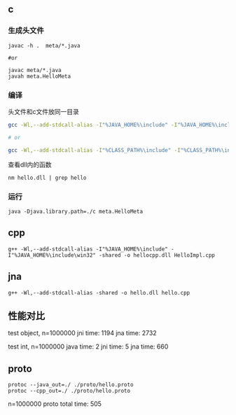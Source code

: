 

## c

### 生成头文件

```shell
javac -h .  meta/*.java

#or

javac meta/*.java
javah meta.HelloMeta
```

### 编译

头文件和c文件放同一目录
```sh
gcc -Wl,--add-stdcall-alias -I"%JAVA_HOME%\include" -I"%JAVA_HOME%\include\win32" -shared -o hello.dll HelloImpl.c

# or

gcc -Wl,--add-stdcall-alias -I"%CLASS_PATH%\include" -I"%CLASS_PATH%\include\win32" -shared -o hello.dll HelloImpl.c

```
查看dll内的函数

```shell
nm hello.dll | grep hello
```

### 运行

```shell
java -Djava.library.path=./c meta.HelloMeta
```

## cpp

```shell
g++ -Wl,--add-stdcall-alias -I"%JAVA_HOME%\include" -I"%JAVA_HOME%\include\win32" -shared -o hellocpp.dll HelloImpl.cpp
```

## jna

```shell
g++ -Wl,--add-stdcall-alias -shared -o hello.dll hello.cpp

```

## 性能对比

test object, n=1000000
jni time: 1194
jna time: 2732

test int, n=1000000
java time: 2
jni time: 5
jna time: 660

## proto

```shell
protoc --java_out=./ ./proto/hello.proto
protoc --cpp_out=./ ./proto/hello.proto
```

n=1000000
proto total time: 505